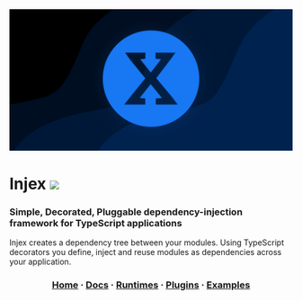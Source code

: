 <img src="website/static/img/poster.png"  />

<h1>Injex <img src="https://img.shields.io/npm/v/@injex/core" /></h1>
<h3>Simple, Decorated, Pluggable dependency-injection framework for TypeScript applications</h3>
<p>Injex creates a dependency tree between your modules. Using TypeScript decorators you define, inject and reuse modules as dependencies across your application.</p>

<h3 align="center">

[Home](https://www.injex.dev)
·
[Docs](https://www.injex.dev/docs/introduction)
·
[Runtimes](https://www.injex.dev/docs/runtimes/node)
·
[Plugins](https://www.injex.dev/docs/plugins)
·
[Examples](https://www.injex.dev/docs/examples)
</h3>